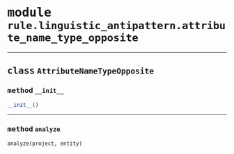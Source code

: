 <!-- markdownlint-disable -->

# <kbd>module</kbd> `rule.linguistic_antipattern.attribute_name_type_opposite`






---

## <kbd>class</kbd> `AttributeNameTypeOpposite`




### <kbd>method</kbd> `__init__`

```python
__init__()
```








---

### <kbd>method</kbd> `analyze`

```python
analyze(project, entity)
```






